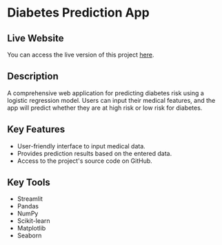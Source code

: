 # Diabetes Prediction App

## Live Website
You can access the live version of this project [here](https://gopinathd1.github.io/Diabetes-Prediction-Analysis/).

## Description
A comprehensive web application for predicting diabetes risk using a logistic regression model. Users can input their medical features, and the app will predict whether they are at high risk or low risk for diabetes.

## Key Features
- User-friendly interface to input medical data.
- Provides prediction results based on the entered data.
- Access to the project's source code on GitHub.

## Key Tools
- Streamlit
- Pandas
- NumPy
- Scikit-learn
- Matplotlib
- Seaborn
